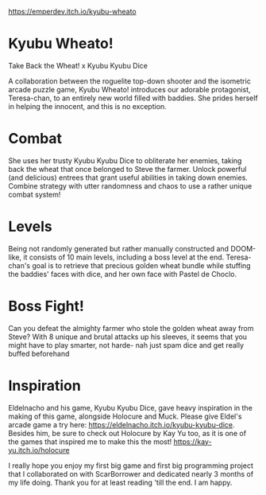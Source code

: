https://emperdev.itch.io/kyubu-wheato
# Kyubu Wheato!
Take Back the Wheat! x Kyubu Kyubu Dice

A collaboration between the roguelite top-down shooter and the isometric arcade puzzle game, Kyubu Wheato! introduces our adorable protagonist, Teresa-chan, to an entirely new world filled with baddies. She prides herself in helping the innocent, and this is no exception. 

# Combat
She uses her trusty Kyubu Kyubu Dice to obliterate her enemies, taking back the wheat that once belonged to Steve the farmer. Unlock powerful (and delicious) entrees that grant useful abilities in taking down enemies. Combine strategy with utter randomness and chaos to use a rather unique combat system!

# Levels
Being not randomly generated but rather manually constructed and DOOM-like, it consists of 10 main levels, including a boss level at the end. Teresa-chan's goal is to retrieve that precious golden wheat bundle while stuffing the baddies' faces with dice, and her own face with Pastel de Choclo.

# Boss Fight!
Can you defeat the almighty farmer who stole the golden wheat away from Steve? With 8 unique and brutal attacks up his sleeves, it seems that you might have to play smarter, not harde- nah just spam dice and get really buffed beforehand

# Inspiration
Eldelnacho and his game, Kyubu Kyubu Dice, gave heavy inspiration in the making of this game, alongside Holocure and Muck. Please give Eldel's arcade game a try here: https://eldelnacho.itch.io/kyubu-kyubu-dice.
Besides him, be sure to check out Holocure by Kay Yu too, as it is one of the games that inspired me to make this the most! https://kay-yu.itch.io/holocure

I really hope you enjoy my first big game and first big programming project that I collaborated on with ScarBorrower and dedicated nearly 3 months of my life doing. Thank you for at least reading 'till the end. I am happy.
